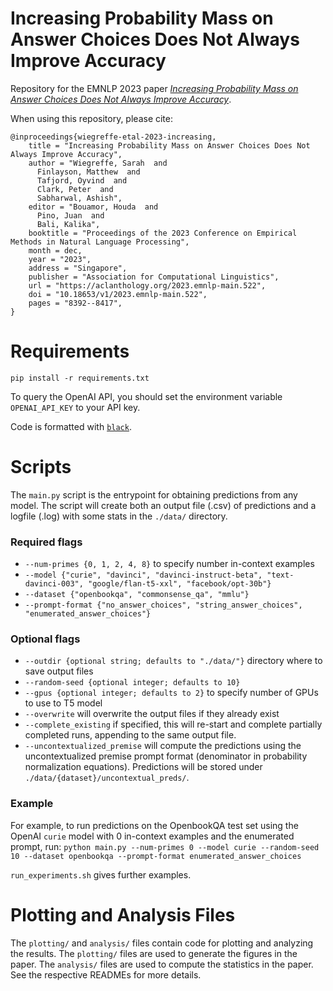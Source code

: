 # Increasing Probability Mass on Answer Choices Does Not Always Improve Accuracy
Repository for the EMNLP 2023 paper [*Increasing Probability Mass on Answer Choices Does Not Always Improve Accuracy*](https://aclanthology.org/2023.emnlp-main.522/).

When using this repository, please cite:
```
@inproceedings{wiegreffe-etal-2023-increasing,
    title = "Increasing Probability Mass on Answer Choices Does Not Always Improve Accuracy",
    author = "Wiegreffe, Sarah  and
      Finlayson, Matthew  and
      Tafjord, Oyvind  and
      Clark, Peter  and
      Sabharwal, Ashish",
    editor = "Bouamor, Houda  and
      Pino, Juan  and
      Bali, Kalika",
    booktitle = "Proceedings of the 2023 Conference on Empirical Methods in Natural Language Processing",
    month = dec,
    year = "2023",
    address = "Singapore",
    publisher = "Association for Computational Linguistics",
    url = "https://aclanthology.org/2023.emnlp-main.522",
    doi = "10.18653/v1/2023.emnlp-main.522",
    pages = "8392--8417",
}
```

# Requirements

`pip install -r requirements.txt`

To query the OpenAI API, you should set the environment variable `OPENAI_API_KEY` to your API key.

Code is formatted with [`black`](https://github.com/psf/black).

# Scripts

The `main.py` script is the entrypoint for obtaining predictions from any model. The script will create both an output file (.csv) of predictions and a logfile (.log) with some stats in the `./data/` directory.

### Required flags
* `--num-primes {0, 1, 2, 4, 8}` to specify number in-context examples
* `--model {"curie", "davinci", "davinci-instruct-beta", "text-davinci-003", "google/flan-t5-xxl", "facebook/opt-30b"}`
* `--dataset {"openbookqa", "commonsense_qa", "mmlu"}`
* `--prompt-format {"no_answer_choices", "string_answer_choices", "enumerated_answer_choices"}`

### Optional flags
* `--outdir {optional string; defaults to "./data/"}` directory where to save output files
* `--random-seed {optional integer; defaults to 10}`
* `--gpus {optional integer; defaults to 2}` to specify number of GPUs to use to T5 model
* `--overwrite` will overwrite the output files if they already exist
* `--complete_existing` if specified, this will re-start and complete partially completed runs, appending to the same output file.
* `--uncontextualized_premise` will compute the predictions using the uncontextualized premise prompt format (denominator in probability normalization equations). Predictions will be stored under `./data/{dataset}/uncontextual_preds/`.

### Example

For example, to run predictions on the OpenbookQA test set using the OpenAI `curie` model with 0 in-context examples and the enumerated prompt, run: ```python main.py --num-primes 0 --model curie --random-seed 10 --dataset openbookqa --prompt-format enumerated_answer_choices```

`run_experiments.sh` gives further examples.

# Plotting and Analysis Files

The `plotting/` and `analysis/` files contain code for plotting and analyzing the results. The `plotting/` files are used to generate the figures in the paper. The `analysis/` files are used to compute the statistics in the paper. See the respective READMEs for more details.
